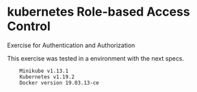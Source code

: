 # kubernetes Role-based Access Control
Exercise for Authentication and Authorization  


This exercise  was tested in a environment with the next specs.

        Minikube v1.13.1
        Kubernetes v1.19.2
        Docker version 19.03.13-ce

